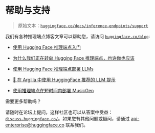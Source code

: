 # 帮助与支持

> 原始文本：[`huggingface.co/docs/inference-endpoints/support`](https://huggingface.co/docs/inference-endpoints/support)

我们有各种推理端点博客文章可以帮助您，请访问 [`huggingface.co/blog`](https://huggingface.co/blog):

+   [使用 Hugging Face 推理端点入门](https://huggingface.co/blog/inference-endpoints)

+   [为什么我们正在转向 Hugging Face 推理端点，也许你也应该](https://huggingface.co/blog/mantis-case-study)

+   [使用 Hugging Face 推理端点部署 LLMs](https://huggingface.co/blog/inference-endpoints-llm)

+   [🤗 在 Argilla 中使用 HuggingFace 推荐的 LLM 提示](https://huggingface.co/blog/alvarobartt/argilla-suggestions-via-inference-endpoints)

+   [使用推理端点在短时间内部署 MusicGen](https://huggingface.co/blog/run-musicgen-as-an-api)

需要更多帮助吗？

请随时在论坛上提问，这样社区也可以从答案中受益：[`discuss.huggingface.co/`](https://discuss.huggingface.co/)。如果您有其他问题或疑问，请通过 api-enterprise@huggingface.co 联系我们。
